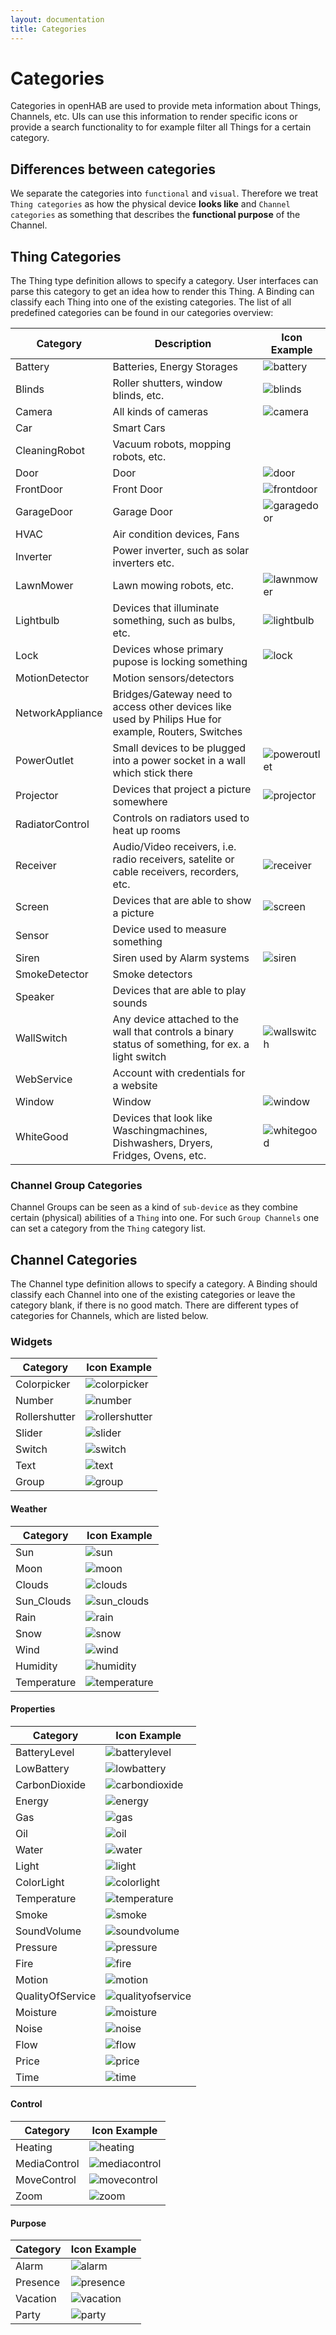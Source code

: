 ```yaml
---
layout: documentation
title: Categories
---
```


# Categories

Categories in openHAB are used to provide meta information about Things, Channels, etc. UIs can use this information to render specific icons or provide a search functionality to for example filter all Things for a certain category.

## Differences between categories

We separate the categories into `functional` and `visual`.
Therefore we treat `Thing categories` as how the physical device **looks like** and `Channel categories` as something that describes the **functional purpose** of the Channel.

## Thing Categories

The Thing type definition allows to specify a category.
User interfaces can parse this category to get an idea how to render this Thing.
A Binding can classify each Thing into one of the existing categories.
The list of all predefined categories can be found in our categories overview:

| Category         | Description                                                                                          | Icon Example    |
|------------------|------------------------------------------------------------------------------------------------------|-----------------|
| Battery          | Batteries, Energy Storages                                                                           | ![battery](/iconsets/classic/battery.png)     |
| Blinds           | Roller shutters, window blinds, etc.                                                                 | ![blinds](/iconsets/classic/blinds.png)      |
| Camera           | All kinds of cameras                                                                                 | ![camera](/iconsets/classic/camera.png)      |
| Car              | Smart Cars                                                                                           |                 |
| CleaningRobot    | Vacuum robots, mopping robots, etc.                                                                  |                 |
| Door             | Door                                                                                                 | ![door](/iconsets/classic/door.png)        |
| FrontDoor        | Front Door                                                                                           | ![frontdoor](/iconsets/classic/frontdoor.png)   |
| GarageDoor       | Garage Door                                                                                          | ![garagedoor](/iconsets/classic/garagedoor.png)  |
| HVAC             | Air condition devices, Fans                                                                          |                 |
| Inverter         | Power inverter, such as solar inverters etc.                                                         |                 |
| LawnMower        | Lawn mowing robots, etc.                                                                             | ![lawnmower](/iconsets/classic/lawnmower.png)   |
| Lightbulb        | Devices that illuminate something, such as bulbs, etc.                                               | ![lightbulb](/iconsets/classic/lightbulb.png)   |
| Lock             | Devices whose primary pupose is locking something                                                    | ![lock](/iconsets/classic/lock.png)        |
| MotionDetector   | Motion sensors/detectors                                                                             |                 |
| NetworkAppliance | Bridges/Gateway need to access other devices like used by Philips Hue for example, Routers, Switches |                 |
| PowerOutlet      | Small devices to be plugged into a power socket in a wall which stick there                          | ![poweroutlet](/iconsets/classic/poweroutlet.png) |
| Projector        | Devices that project a picture somewhere                                                             | ![projector](/iconsets/classic/projector.png)   |
| RadiatorControl  | Controls on radiators used to heat up rooms                                                          |                 |
| Receiver         | Audio/Video receivers, i.e. radio receivers, satelite or cable receivers, recorders, etc.            | ![receiver](/iconsets/classic/receiver.png)    |
| Screen           | Devices that are able to show a picture                                                              | ![screen](/iconsets/classic/screen.png)      |
| Sensor           | Device used to measure something                                                                     |                 |
| Siren            | Siren used by Alarm systems                                                                          | ![siren](/iconsets/classic/siren.png)       |
| SmokeDetector    | Smoke detectors                                                                                      |                 |
| Speaker          | Devices that are able to play sounds                                                                 |                 |
| WallSwitch       | Any device attached to the wall that controls a binary status of something, for ex. a light switch   | ![wallswitch](/iconsets/classic/wallswitch.png)  |
| WebService       | Account with credentials for a website                                                               |                 |
| Window           | Window                                                                                               | ![window](/iconsets/classic/window.png)      |
| WhiteGood        | Devices that look like Waschingmachines, Dishwashers, Dryers, Fridges, Ovens, etc.                   | ![whitegood](/iconsets/classic/whitegood.png)   |

### Channel Group Categories

Channel Groups can be seen as a kind of `sub-device` as they combine certain (physical) abilities of a `Thing` into one. For such `Group Channels` one can set a category from the `Thing` category list.

## Channel Categories

The Channel type definition allows to specify a category.
A Binding should classify each Channel into one of the existing categories or leave the category blank, if there is no good match.
There are different types of categories for Channels, which are listed below.

### Widgets

| Category      | Icon Example                             |
|---------------|------------------------------------------|
| Colorpicker   | ![colorpicker](/iconsets/classic/colorpicker.png)   |
| Number        | ![number](/iconsets/classic/number.png)        |
| Rollershutter | ![rollershutter](/iconsets/classic/rollershutter.png) |
| Slider        | ![slider](/iconsets/classic/slider.png)        |
| Switch        | ![switch](/iconsets/classic/switch.png)        |
| Text          | ![text](/iconsets/classic/text.png)          |
| Group         | ![group](/iconsets/classic/group.png)         |

#### Weather

| Category    | Icon Example                           |
|-------------|----------------------------------------|
| Sun         | ![sun](/iconsets/classic/sun.png)         |
| Moon        | ![moon](/iconsets/classic/moon.png)        |
| Clouds      | ![clouds](/iconsets/classic/clouds.png)      |
| Sun_Clouds  | ![sun_clouds](/iconsets/classic/sun_clouds.png)  |
| Rain        | ![rain](/iconsets/classic/rain.png)        |
| Snow        | ![snow](/iconsets/classic/snow.png)        |
| Wind        | ![wind](/iconsets/classic/wind.png)        |
| Humidity    | ![humidity](/iconsets/classic/humidity.png)    |
| Temperature | ![temperature](/iconsets/classic/temperature.png) |

#### Properties

| Category         | Icon Example                                |
|------------------|---------------------------------------------|
| BatteryLevel     | ![batterylevel](/iconsets/classic/batterylevel.png)     |
| LowBattery       | ![lowbattery](/iconsets/classic/lowbattery.png)       |
| CarbonDioxide    | ![carbondioxide](/iconsets/classic/carbondioxide.png)    |
| Energy           | ![energy](/iconsets/classic/energy.png)           |
| Gas              | ![gas](/iconsets/classic/gas.png)              |
| Oil              | ![oil](/iconsets/classic/oil.png)              |
| Water            | ![water](/iconsets/classic/water.png)            |
| Light            | ![light](/iconsets/classic/light.png)            |
| ColorLight       | ![colorlight](/iconsets/classic/colorlight.png)       |
| Temperature      | ![temperature](/iconsets/classic/temperature.png)      |
| Smoke            | ![smoke](/iconsets/classic/smoke.png)            |
| SoundVolume      | ![soundvolume](/iconsets/classic/soundvolume.png)      |
| Pressure         | ![pressure](/iconsets/classic/pressure.png)         |
| Fire             | ![fire](/iconsets/classic/fire.png)             |
| Motion           | ![motion](/iconsets/classic/motion.png)           |
| QualityOfService | ![qualityofservice](/iconsets/classic/qualityofservice.png) |
| Moisture         | ![moisture](/iconsets/classic/moisture.png)         |
| Noise            | ![noise](/iconsets/classic/noise.png)            |
| Flow             | ![flow](/iconsets/classic/flow.png)             |
| Price            | ![price](/iconsets/classic/price.png)            |
| Time             | ![time](/iconsets/classic/time.png)             |

#### Control

| Category     | Icon Example                            |
|--------------|-----------------------------------------|
| Heating      | ![heating](/iconsets/classic/heating.png)      |
| MediaControl | ![mediacontrol](/iconsets/classic/mediacontrol.png) |
| MoveControl  | ![movecontrol](/iconsets/classic/movecontrol.png)  |
| Zoom         | ![zoom](/iconsets/classic/zoom.png)         |

#### Purpose

| Category | Icon Example                        |
|----------|-------------------------------------|
| Alarm    | ![alarm](/iconsets/classic/alarm.png)    |
| Presence | ![presence](/iconsets/classic/presence.png) |
| Vacation | ![vacation](/iconsets/classic/vacation.png) |
| Party    | ![party](/iconsets/classic/party.png)    |
